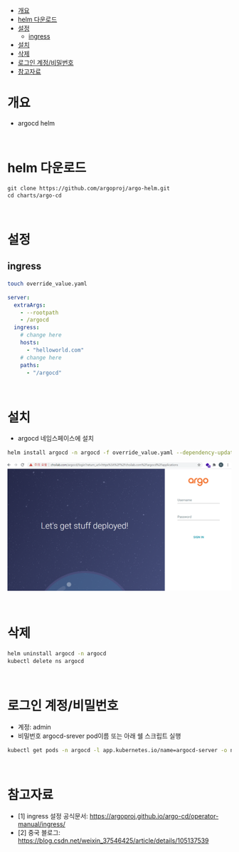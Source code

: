 - [개요](#개요)
- [helm 다운로드](#helm-다운로드)
- [설정](#설정)
  - [ingress](#ingress)
- [설치](#설치)
- [삭제](#삭제)
- [로그인 계정/비밀번호](#로그인-계정비밀번호)
- [참고자료](#참고자료)

# 개요
* argocd helm

<br>

# helm 다운로드
```
git clone https://github.com/argoproj/argo-helm.git
cd charts/argo-cd
```

<br>

# 설정
## ingress

```sh
touch override_value.yaml
```

```yaml
server:
  extraArgs:
    - --rootpath
    - /argocd
  ingress:
    # change here
    hosts:
      - "helloworld.com"
    # change here
    paths:
      - "/argocd"
```

<br>

# 설치
* argocd 네임스페이스에 설치
```sh
helm install argocd -n argocd -f override_value.yaml --dependency-update --create-namespace ./
```

![](imgs/success.png)

<br>

# 삭제
```sh
helm uninstall argocd -n argocd
kubectl delete ns argocd
```

<br>

# 로그인 계정/비밀번호
* 계정: admin
* 비밀번호 argocd-srever pod이름 또는 아래 쉘 스크립트 실행
```sh
kubectl get pods -n argocd -l app.kubernetes.io/name=argocd-server -o name | cut -d'/' -f 2
```

<br>

# 참고자료
* [1] ingress 설정 공식문서: https://argoproj.github.io/argo-cd/operator-manual/ingress/
* [2] 중국 블로그: https://blog.csdn.net/weixin_37546425/article/details/105137539